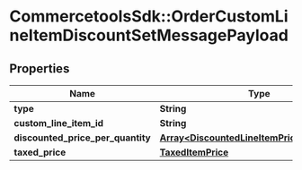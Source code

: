 # CommercetoolsSdk::OrderCustomLineItemDiscountSetMessagePayload

## Properties
Name | Type | Description | Notes
------------ | ------------- | ------------- | -------------
**type** | **String** |  | [optional] 
**custom_line_item_id** | **String** |  | [optional] 
**discounted_price_per_quantity** | [**Array&lt;DiscountedLineItemPriceForQuantity&gt;**](DiscountedLineItemPriceForQuantity.md) |  | [optional] 
**taxed_price** | [**TaxedItemPrice**](TaxedItemPrice.md) |  | [optional] 

